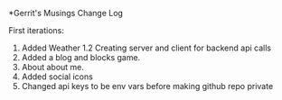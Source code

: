 *Gerrit's Musings Change Log

First iterations:
1. Added Weather
1.2 Creating server and client for backend api calls
2. Added a blog and blocks game.
3. About about me.
4. Added social icons
5. Changed api keys to be env vars before making github repo private

